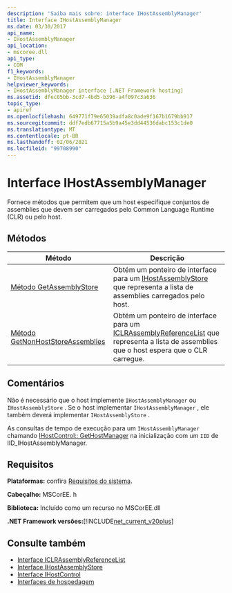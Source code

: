 ```yaml
---
description: 'Saiba mais sobre: interface IHostAssemblyManager'
title: Interface IHostAssemblyManager
ms.date: 03/30/2017
api_name:
- IHostAssemblyManager
api_location:
- mscoree.dll
api_type:
- COM
f1_keywords:
- IHostAssemblyManager
helpviewer_keywords:
- IHostAssemblyManager interface [.NET Framework hosting]
ms.assetid: dfec05bb-3cd7-4bd5-b396-a4f097c3a636
topic_type:
- apiref
ms.openlocfilehash: 649771f79e65039adfa8c0ade9f167b1679bb917
ms.sourcegitcommit: ddf7edb67715a5b9a45e3dd44536dabc153c1de0
ms.translationtype: MT
ms.contentlocale: pt-BR
ms.lasthandoff: 02/06/2021
ms.locfileid: "99708990"
---
```

# <a name="ihostassemblymanager-interface"></a>Interface IHostAssemblyManager

Fornece métodos que permitem que um host especifique conjuntos de assemblies que devem ser carregados pelo Common Language Runtime (CLR) ou pelo host.  
  
## <a name="methods"></a>Métodos  
  
|Método|Descrição|  
|------------|-----------------|  
|[Método GetAssemblyStore](ihostassemblymanager-getassemblystore-method.md)|Obtém um ponteiro de interface para um [IHostAssemblyStore](ihostassemblystore-interface.md) que representa a lista de assemblies carregados pelo host.|  
|[Método GetNonHostStoreAssemblies](ihostassemblymanager-getnonhoststoreassemblies-method.md)|Obtém um ponteiro de interface para um [ICLRAssemblyReferenceList](iclrassemblyreferencelist-interface.md) que representa a lista de assemblies que o host espera que o CLR carregue.|  
  
## <a name="remarks"></a>Comentários  

 Não é necessário que o host implemente `IHostAssemblyManager` ou `IHostAssemblyStore` . Se o host implementar `IHostAssemblyManager` , ele também deverá implementar `IHostAssemblyStore` .  
  
 As consultas de tempo de execução para um `IHostAssemblyManager` chamando [IHostControl:: GetHostManager](ihostcontrol-gethostmanager-method.md) na inicialização com um `IID` de IID_IHostAssemblyManager.  
  
## <a name="requirements"></a>Requisitos  

 **Plataformas:** confira [Requisitos do sistema](../../get-started/system-requirements.md).  
  
 **Cabeçalho:** MSCorEE. h  
  
 **Biblioteca:** Incluído como um recurso no MSCorEE.dll  
  
 **.NET Framework versões:**[!INCLUDE[net_current_v20plus](../../../../includes/net-current-v20plus-md.md)]  
  
## <a name="see-also"></a>Consulte também

- [Interface ICLRAssemblyReferenceList](iclrassemblyreferencelist-interface.md)
- [Interface IHostAssemblyStore](ihostassemblystore-interface.md)
- [Interface IHostControl](ihostcontrol-interface.md)
- [Interfaces de hospedagem](hosting-interfaces.md)
